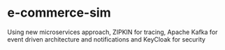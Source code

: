 # e-commerce-sim
Using new microservices approach, ZIPKIN for tracing, Apache Kafka for event driven architecture and notifications and KeyCloak for security
